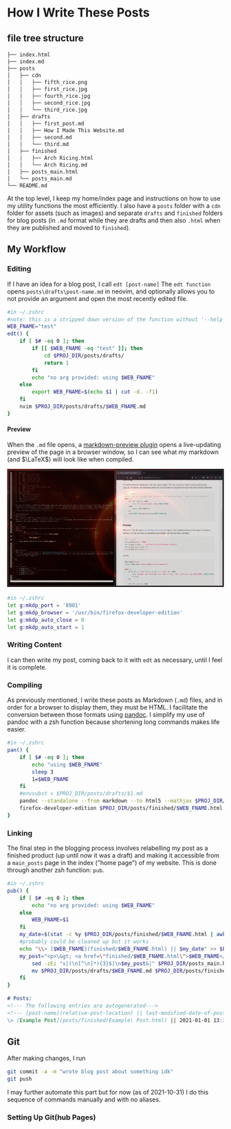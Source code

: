 # How I Write These Posts
## file tree structure
```
├── index.html
├── index.md
├── posts
│   ├── cdn
│   │   ├── fifth_rice.png
│   │   ├── first_rice.jpg
│   │   ├── fourth_rice.jpg
│   │   ├── second_rice.jpg
│   │   └── third_rice.jpg
│   ├── drafts
│   │   ├── first_post.md
│   │   ├── How I Made This Website.md
│   │   ├── second.md
│   │   └── third.md
│   ├── finished
│   │   ├── Arch Ricing.html
│   │   └── Arch Ricing.md
│   ├── posts_main.html
│   └── posts_main.md
└── README.md 
```
At the top level, I keep my home/index page and instructions on how to use my utility functions the most efficiently. I also have a `posts` folder with a `cdn` folder for assets (such as images) and separate `drafts` and `finished` folders for blog posts (in `.md` format while they are drafts and then also	`.html` when they are published and moved to `finished`).

## My Workflow
### Editing
If I have an idea for a blog post, I call `edt [post-name]`
The `edt function` opens `posts\drafts\post-name.md` in neovim, and optionally allows you to not provide an argument and open the most recently edited file.

```bash
#in ~/.zshrc
#note: this is a stripped down version of the function without '--help' or error checking
WEB_FNAME="test"
edt() {
	if [ $# -eq 0 ]; then
		if [[ $WEB_FNAME -eq "test" ]]; then
			cd $PROJ_DIR/posts/drafts/
			return 1
		fi
		echo "no arg provided: using $WEB_FNAME"
	else
		export WEB_FNAME=$(echo $1 | cut -d. -f1)
	fi
    nvim $PROJ_DIR/posts/drafts/$WEB_FNAME.md
}

```

#### Preview
When the `.md` file opens, a [markdown-preview plugin](https://github.com/iamcco/markdown-preview.nvim) opens a live-updating preview of the page in a browser window, so I can see what my markdown (and $\LaTeX$) will look like when compiled.

![](posts/cdn/preview.png)

```bash
#in ~/.zshrc
let g:mkdp_port = '8901'
let g:mkdp_browser = '/usr/bin/firefox-developer-edition'
let g:mkdp_auto_close = 0
let g:mkdp_auto_start = 1
```

### Writing Content
I can then write my post, coming back to it with `edt` as necessary, until I feel it is complete.

### Compiling
As previously mentioned, I write these posts as Markdown (`.md`) files, and in order for a browser to display them, they must be HTML. I facilitate the conversion between those formats using [pandoc](https://pandoc.org/). 
I simplify my use of pandoc with a zsh function because shortening long commands makes life easier.
```bash
#in ~/.zshrc
pan() {
	if [ $# -eq 0 ]; then
		echo "using $WEB_FNAME"
		sleep 3
		1=$WEB_FNAME
	fi
	#envsubst < $PROJ_DIR/posts/drafts/$1.md
	pandoc --standalone --from markdown --to html5 --mathjax $PROJ_DIR/posts/drafts/$1.md -o $PROJ_DIR/posts/finished/$1.html
	firefox-developer-edition $PROJ_DIR/posts/finished/$WEB_FNAME.html
}
```
### Linking
The final step in the blogging process involves relabelling my post as a finished product (up until now it was a draft) and making it accessible from a `main_posts` page in the index ("home page") of my website. This is done through another zsh function: `pub`.

```bash
#in ~/.zshrc
pub() {
	if [ $# -eq 0 ]; then
		echo "no arg provided: using $WEB_FNAME"
	else
		WEB_FNAME=$1
	fi 
	my_date=$(stat -c %y $PROJ_DIR/posts/finished/$WEB_FNAME.html | awk -F. '{print $WEB_FNAME}') &&
	#probably could be cleaned up but it works
	echo "\\> [$WEB_FNAME](finished/$WEB_FNAME.html) || $my_date" >> $PROJ_DIR/posts_main.md &&
	my_post="<p>\&gt; <a href=\"finished/$WEB_FNAME.html\">$WEB_FNAME</a> \|\| $my_date</p>"
		sed -zEi "s|(\n[^\n]*){3}$|\n$my_post&|" $PROJ_DIR/posts_main.html
		mv $PROJ_DIR/posts/drafts/$WEB_FNAME.md $PROJ_DIR/posts/finished/$WEB_FNAME.md
	fi
}
```

```markdown
# Posts:
<!--- The following entries are autogenerated--->
<!--- [post-name](relative-post-location) || last-modified-date-of-post-in-"yyyy-mm-dd hh-mm-ss"--->
\> [Example Post](posts/finished/Example\ Post.html) || 2021-01-01 13:37:37
```


## Git
After making changes, I run
```bash
git commit -a -m "wrote blog post about something idk"
git push
```
I may further automate this part but for now (as of 2021-10-31) I do this sequence of commands manually and with no aliases.


### Setting Up Git(hub Pages)

